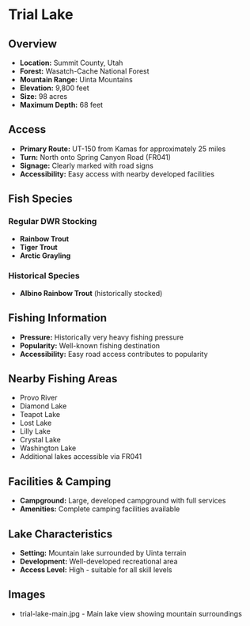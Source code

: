 # Trial Lake

## Overview
- **Location:** Summit County, Utah
- **Forest:** Wasatch-Cache National Forest
- **Mountain Range:** Uinta Mountains
- **Elevation:** 9,800 feet
- **Size:** 98 acres
- **Maximum Depth:** 68 feet

## Access
- **Primary Route:** UT-150 from Kamas for approximately 25 miles
- **Turn:** North onto Spring Canyon Road (FR041)
- **Signage:** Clearly marked with road signs
- **Accessibility:** Easy access with nearby developed facilities

## Fish Species
### Regular DWR Stocking
- **Rainbow Trout**
- **Tiger Trout**
- **Arctic Grayling**

### Historical Species
- **Albino Rainbow Trout** (historically stocked)

## Fishing Information
- **Pressure:** Historically very heavy fishing pressure
- **Popularity:** Well-known fishing destination
- **Accessibility:** Easy road access contributes to popularity

## Nearby Fishing Areas
- Provo River
- Diamond Lake
- Teapot Lake
- Lost Lake
- Lilly Lake
- Crystal Lake
- Washington Lake
- Additional lakes accessible via FR041

## Facilities & Camping
- **Campground:** Large, developed campground with full services
- **Amenities:** Complete camping facilities available

## Lake Characteristics
- **Setting:** Mountain lake surrounded by Uinta terrain
- **Development:** Well-developed recreational area
- **Access Level:** High - suitable for all skill levels

## Images
- trial-lake-main.jpg - Main lake view showing mountain surroundings